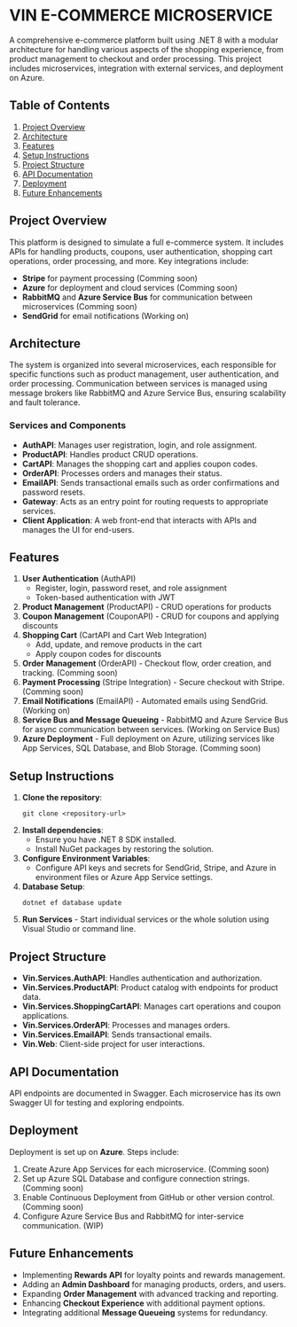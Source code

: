 <h1>VIN E-COMMERCE MICROSERVICE</h1>

<p>A comprehensive e-commerce platform built using .NET 8 with a modular architecture for handling various aspects of the shopping experience, from product management to checkout and order processing. This project includes microservices, integration with external services, and deployment on Azure.</p>

<h2>Table of Contents</h2>
<ol>
    <li><a href="#project-overview">Project Overview</a></li>
    <li><a href="#architecture">Architecture</a></li>
    <li><a href="#features">Features</a></li>
    <li><a href="#setup-instructions">Setup Instructions</a></li>
    <li><a href="#project-structure">Project Structure</a></li>
    <li><a href="#api-documentation">API Documentation</a></li>
    <li><a href="#deployment">Deployment</a></li>
    <li><a href="#future-enhancements">Future Enhancements</a></li>
</ol>

<h2 id="project-overview">Project Overview</h2>
<p>This platform is designed to simulate a full e-commerce system. It includes APIs for handling products, coupons, user authentication, shopping cart operations, order processing, and more. Key integrations include:</p>
<ul>
    <li><strong>Stripe</strong> for payment processing (Comming soon)</li>
    <li><strong>Azure</strong> for deployment and cloud services (Comming soon)</li>
    <li><strong>RabbitMQ</strong> and <strong>Azure Service Bus</strong> for communication between microservices (Comming soon)</li>
    <li><strong>SendGrid</strong> for email notifications (Working on)</li>
</ul>

<h2 id="architecture">Architecture</h2>
<p>The system is organized into several microservices, each responsible for specific functions such as product management, user authentication, and order processing. Communication between services is managed using message brokers like RabbitMQ and Azure Service Bus, ensuring scalability and fault tolerance.</p>

<h3>Services and Components</h3>
<ul>
    <li><strong>AuthAPI</strong>: Manages user registration, login, and role assignment.</li>
    <li><strong>ProductAPI</strong>: Handles product CRUD operations.</li>
    <li><strong>CartAPI</strong>: Manages the shopping cart and applies coupon codes.</li>
    <li><strong>OrderAPI</strong>: Processes orders and manages their status.</li>
    <li><strong>EmailAPI</strong>: Sends transactional emails such as order confirmations and password resets.</li>
    <li><strong>Gateway</strong>: Acts as an entry point for routing requests to appropriate services.</li>
    <li><strong>Client Application</strong>: A web front-end that interacts with APIs and manages the UI for end-users.</li>
</ul>

<h2 id="features">Features</h2>
<ol>
    <li><strong>User Authentication</strong> (AuthAPI)
        <ul>
            <li>Register, login, password reset, and role assignment</li>
            <li>Token-based authentication with JWT</li>
        </ul>
    </li>
    <li><strong>Product Management</strong> (ProductAPI) - CRUD operations for products</li>
    <li><strong>Coupon Management</strong> (CouponAPI) - CRUD for coupons and applying discounts</li>
    <li><strong>Shopping Cart</strong> (CartAPI and Cart Web Integration)
        <ul>
            <li>Add, update, and remove products in the cart</li>
            <li>Apply coupon codes for discounts</li>
        </ul>
    </li>
    <li><strong>Order Management</strong> (OrderAPI) - Checkout flow, order creation, and tracking. (Comming soon)</li>
    <li><strong>Payment Processing</strong> (Stripe Integration) - Secure checkout with Stripe. (Comming soon)</li>
    <li><strong>Email Notifications</strong> (EmailAPI) - Automated emails using SendGrid. (Working on)</li>
    <li><strong>Service Bus and Message Queueing</strong> - RabbitMQ and Azure Service Bus for async communication between services. (Working on Service Bus)</li>
    <li><strong>Azure Deployment</strong> - Full deployment on Azure, utilizing services like App Services, SQL Database, and Blob Storage. (Comming soon)</li>
</ol>

<h2 id="setup-instructions">Setup Instructions</h2>
<ol>
    <li><strong>Clone the repository</strong>:
        <pre><code>git clone &lt;repository-url&gt;</code></pre>
    </li>
    <li><strong>Install dependencies</strong>:
        <ul>
            <li>Ensure you have .NET 8 SDK installed.</li>
            <li>Install NuGet packages by restoring the solution.</li>
        </ul>
    </li>
    <li><strong>Configure Environment Variables</strong>:
        <ul>
            <li>Configure API keys and secrets for SendGrid, Stripe, and Azure in environment files or Azure App Service settings.</li>
        </ul>
    </li>
    <li><strong>Database Setup</strong>:
        <pre><code>dotnet ef database update</code></pre>
    </li>
    <li><strong>Run Services</strong> - Start individual services or the whole solution using Visual Studio or command line.</li>
</ol>

<h2 id="project-structure">Project Structure</h2>
<ul>
    <li><strong>Vin.Services.AuthAPI</strong>: Handles authentication and authorization.</li>
    <li><strong>Vin.Services.ProductAPI</strong>: Product catalog with endpoints for product data.</li>
    <li><strong>Vin.Services.ShoppingCartAPI</strong>: Manages cart operations and coupon applications.</li>
    <li><strong>Vin.Services.OrderAPI</strong>: Processes and manages orders.</li>
    <li><strong>Vin.Services.EmailAPI</strong>: Sends transactional emails.</li>
    <li><strong>Vin.Web</strong>: Client-side project for user interactions.</li>
</ul>

<h2 id="api-documentation">API Documentation</h2>
<p>API endpoints are documented in Swagger. Each microservice has its own Swagger UI for testing and exploring endpoints.</p>

<h2 id="deployment">Deployment</h2>
<p>Deployment is set up on <strong>Azure</strong>. Steps include:</p>
<ol>
    <li>Create Azure App Services for each microservice. (Comming soon)</li>
    <li>Set up Azure SQL Database and configure connection strings. (Comming soon)</li>
    <li>Enable Continuous Deployment from GitHub or other version control. (Comming soon)</li>
    <li>Configure Azure Service Bus and RabbitMQ for inter-service communication. (WIP)</li>
</ol>

<h2 id="future-enhancements">Future Enhancements</h2>
<ul>
    <li>Implementing <strong>Rewards API</strong> for loyalty points and rewards management.</li>
    <li>Adding an <strong>Admin Dashboard</strong> for managing products, orders, and users.</li>
    <li>Expanding <strong>Order Management</strong> with advanced tracking and reporting.</li>
    <li>Enhancing <strong>Checkout Experience</strong> with additional payment options.</li>
    <li>Integrating additional <strong>Message Queueing</strong> systems for redundancy.</li>
</ul>

</body>
</html>
